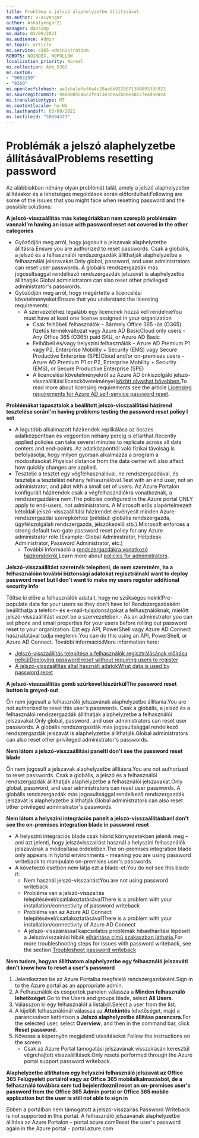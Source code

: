 ```yaml
---
title: Probléma a jelszó alaphelyzetbe állításával
ms.author: v-aiyengar
author: AshaIyengar21
manager: dansimp
ms.date: 03/09/2021
ms.audience: Admin
ms.topic: article
ms.service: o365-administration
ROBOTS: NOINDEX, NOFOLLOW
localization_priority: Normal
ms.collection: Adm_O365
ms.custom:
- "9003259"
- "9360"
ms.openlocfilehash: aa1eba1efef6a4c28aa6b9229071304093395922
ms.sourcegitcommit: 9a00005546c2fe473e3cea2b06e38c27eada88c4
ms.translationtype: MT
ms.contentlocale: hu-HU
ms.lasthandoff: 03/09/2021
ms.locfileid: "50694377"
---
```

# <a name="problems-resetting-password"></a><span data-ttu-id="6a99f-102">Problémák a jelszó alaphelyzetbe állításával</span><span class="sxs-lookup"><span data-stu-id="6a99f-102">Problems resetting password</span></span>

<span data-ttu-id="6a99f-103">Az alábbiakban néhány olyan problémát talál, amely a jelszó alaphelyzetbe állításakor és a lehetséges megoldások során előfordulhat:</span><span class="sxs-lookup"><span data-stu-id="6a99f-103">Following are some of the issues that you might face when resetting password and the possible solutions:</span></span>

<span data-ttu-id="6a99f-104">**A jelszó-visszaállítás más kategóriákban nem szereplő problémáim vannak**</span><span class="sxs-lookup"><span data-stu-id="6a99f-104">**I'm having an issue with password reset not covered in the other categories**</span></span>

- <span data-ttu-id="6a99f-105">Győződjön meg arról, hogy jogosult a jelszavak alaphelyzetbe állításra.</span><span class="sxs-lookup"><span data-stu-id="6a99f-105">Ensure you are authorized to reset passwords.</span></span> <span data-ttu-id="6a99f-106">Csak a globális, a jelszó és a felhasználói rendszergazdák állíthatják alaphelyzetbe a felhasználói jelszavakat.</span><span class="sxs-lookup"><span data-stu-id="6a99f-106">Only global, password, and user administrators can reset user passwords.</span></span> <span data-ttu-id="6a99f-107">A globális rendszergazdák más jogosultsággal rendelkező rendszergazdák jelszavát is alaphelyzetbe állíthatják.</span><span class="sxs-lookup"><span data-stu-id="6a99f-107">Global administrators can also reset other privileged administrator's passwords.</span></span>
- <span data-ttu-id="6a99f-108">Győződjön meg arról, hogy megértette a licencelési követelményeket:</span><span class="sxs-lookup"><span data-stu-id="6a99f-108">Ensure that you understand the licensing requirements:</span></span>
    - <span data-ttu-id="6a99f-109">A szervezetéhez legalább egy licencnek hozzá kell rendelnie</span><span class="sxs-lookup"><span data-stu-id="6a99f-109">You must have at least one license assigned in your organization</span></span>
        - <span data-ttu-id="6a99f-110">Csak felhőbeli felhasználók – Bármely Office 365 -ös (O365) fizetős termékváltozat vagy Azure AD Basic</span><span class="sxs-lookup"><span data-stu-id="6a99f-110">Cloud only users - Any Office 365 (O365) paid SKU, or Azure AD Basic</span></span>
        - <span data-ttu-id="6a99f-111">Felhőbeli és/vagy helyszíni felhasználók – Azure AD Premium P1 vagy P2, Enterprise Mobility + Security (EMS) vagy Secure Productive Enterprise (SPE)</span><span class="sxs-lookup"><span data-stu-id="6a99f-111">Cloud and/or on-premises users - Azure AD Premium P1 or P2, Enterprise Mobility + Security (EMS), or Secure Productive Enterprise (SPE)</span></span>
        - <span data-ttu-id="6a99f-112">A licencelési követelményekről az Azure AD önkiszolgáló jelszó-visszaállítási licenckövetelményei [között olvashat bővebben.](https://docs.microsoft.com/azure/active-directory/active-directory-passwords-licensing?WT.mc_id=Portal-Microsoft_Azure_Support)</span><span class="sxs-lookup"><span data-stu-id="6a99f-112">To read more about licensing requirements see the article [Licensing requirements for Azure AD self-service password reset](https://docs.microsoft.com/azure/active-directory/active-directory-passwords-licensing?WT.mc_id=Portal-Microsoft_Azure_Support).</span></span>

<span data-ttu-id="6a99f-113">**Problémákat tapasztalok a beállított jelszó-visszaállítási házirend tesztelése során**</span><span class="sxs-lookup"><span data-stu-id="6a99f-113">**I'm having problems testing the password reset policy I set**</span></span>

- <span data-ttu-id="6a99f-114">A legutóbb alkalmazott házirendek replikálása az összes adatközpontban és végponton néhány percig is eltarthat.</span><span class="sxs-lookup"><span data-stu-id="6a99f-114">Recently applied policies can take several minutes to replicate across all data centers and end-points.</span></span> <span data-ttu-id="6a99f-115">Az adatközponttól való fizikai távolság is befolyásolja, hogy milyen gyorsan alkalmazza a program a módosításokat.</span><span class="sxs-lookup"><span data-stu-id="6a99f-115">Physical distance from the data center will also affect how quickly changes are applied.</span></span>
- <span data-ttu-id="6a99f-116">Tesztelje a tesztet egy végfelhasználóval, ne rendszergazdával, és tesztelje a tesztelést néhány felhasználóval.</span><span class="sxs-lookup"><span data-stu-id="6a99f-116">Test with an end user, not an administrator, and pilot with a small set of users.</span></span> <span data-ttu-id="6a99f-117">Az Azure Portalon konfigurált házirendek csak a végfelhasználókra vonatkoznak, a rendszergazdákra nem.</span><span class="sxs-lookup"><span data-stu-id="6a99f-117">The policies configured in the Azure portal ONLY apply to end-users, not administrators.</span></span> <span data-ttu-id="6a99f-118">A Microsoft erős alapértelmezett kétoldali jelszó-visszaállítási házirendet érvényesít minden Azure-rendszergazdai szerepkörhöz (például: globális rendszergazda, ügyfélszolgálati rendszergazda, jelszókezelő stb.).</span><span class="sxs-lookup"><span data-stu-id="6a99f-118">Microsoft enforces a strong default two-gate password reset policy for any Azure administrator role (Example: Global Administrator, Helpdesk Administrator, Password Administrator, etc.)</span></span>
    - <span data-ttu-id="6a99f-119">További információ a [rendszergazdákra vonatkozó házirendekről.](https://docs.microsoft.com/azure/active-directory/active-directory-passwords-policy?WT.mc_id=Portal-Microsoft_Azure_Support#administrator-password-policy-differences)</span><span class="sxs-lookup"><span data-stu-id="6a99f-119">Learn more about [policies for administrators](https://docs.microsoft.com/azure/active-directory/active-directory-passwords-policy?WT.mc_id=Portal-Microsoft_Azure_Support#administrator-password-policy-differences).</span></span>

<span data-ttu-id="6a99f-120">**Jelszó-visszaállítást szeretnék telepíteni, de nem szeretném, ha a felhasználóim további biztonsági adatokat regisztrálnak**</span><span class="sxs-lookup"><span data-stu-id="6a99f-120">**I want to deploy password reset but I don't want to make my users register additional security info**</span></span>

<span data-ttu-id="6a99f-121">Töltse ki előre a felhasználók adatait, hogy ne szükséges nekik!</span><span class="sxs-lookup"><span data-stu-id="6a99f-121">Pre-populate data for your users so they don't have to!</span></span> <span data-ttu-id="6a99f-122">Rendszergazdaként beállíthatja a telefon- és e-mail-tulajdonságokat a felhasználóknak, mielőtt jelszó-visszaállítást vezet be a szervezetében.</span><span class="sxs-lookup"><span data-stu-id="6a99f-122">- As an administrator you can set phone and email properties for your users before rolling out password reset to your organization.</span></span> <span data-ttu-id="6a99f-123">Ezt egy API, PowerShell vagy Azure AD Connect használatával tudja megtenni.</span><span class="sxs-lookup"><span data-stu-id="6a99f-123">You can do this using an API, PowerShell, or Azure AD Connect.</span></span> <span data-ttu-id="6a99f-124">További információ:</span><span class="sxs-lookup"><span data-stu-id="6a99f-124">More information here:</span></span>
- [<span data-ttu-id="6a99f-125">Jelszó-visszaállítás telepítése a felhasználók regisztrálásának előírása nélkül</span><span class="sxs-lookup"><span data-stu-id="6a99f-125">Deploying password reset without requiring users to register</span></span>](https://docs.microsoft.com/azure/active-directory/active-directory-passwords-policy?WT.mc_id=Portal-Microsoft_Azure_Support#administrator-password-policy-differences)
- [<span data-ttu-id="6a99f-126">A jelszó-visszaállítás által használt adatok</span><span class="sxs-lookup"><span data-stu-id="6a99f-126">What data is used by password reset</span></span>](https://docs.microsoft.com/azure/active-directory/active-directory-passwords-data?WT.mc_id=Portal-Microsoft_Azure_Support)

<span data-ttu-id="6a99f-127">**A jelszó-visszaállítás gomb szürkével kiszürkül**</span><span class="sxs-lookup"><span data-stu-id="6a99f-127">**The password reset button is greyed-out**</span></span>

<span data-ttu-id="6a99f-128">Ön nem jogosult a felhasználó jelszavának alaphelyzetbe állítania.</span><span class="sxs-lookup"><span data-stu-id="6a99f-128">You are not authorized to reset this user's passwords.</span></span> <span data-ttu-id="6a99f-129">Csak a globális, a jelszó és a felhasználói rendszergazdák állíthatják alaphelyzetbe a felhasználói jelszavakat.</span><span class="sxs-lookup"><span data-stu-id="6a99f-129">Only global, password, and user administrators can reset user passwords.</span></span> <span data-ttu-id="6a99f-130">A globális rendszergazdák más jogosultsággal rendelkező rendszergazdák jelszavát is alaphelyzetbe állíthatják.</span><span class="sxs-lookup"><span data-stu-id="6a99f-130">Global administrators can also reset other privileged administrator's passwords.</span></span>

<span data-ttu-id="6a99f-131">**Nem látom a jelszó-visszaállítási panelt**</span><span class="sxs-lookup"><span data-stu-id="6a99f-131">**I don't see the password reset blade**</span></span>

<span data-ttu-id="6a99f-132">Ön nem jogosult a jelszavak alaphelyzetbe állításra.</span><span class="sxs-lookup"><span data-stu-id="6a99f-132">You are not authorized to reset passwords.</span></span> <span data-ttu-id="6a99f-133">Csak a globális, a jelszó és a felhasználói rendszergazdák állíthatják alaphelyzetbe a felhasználói jelszavakat.</span><span class="sxs-lookup"><span data-stu-id="6a99f-133">Only global, password, and user administrators can reset user passwords.</span></span> <span data-ttu-id="6a99f-134">A globális rendszergazdák más jogosultsággal rendelkező rendszergazdák jelszavát is alaphelyzetbe állíthatják.</span><span class="sxs-lookup"><span data-stu-id="6a99f-134">Global administrators can also reset other privileged administrator's passwords.</span></span>

<span data-ttu-id="6a99f-135">**Nem látom a helyszíni integrációs panelt a jelszó-visszaállításban**</span><span class="sxs-lookup"><span data-stu-id="6a99f-135">**I don't see the on-premises integration blade in password reset**</span></span>

- <span data-ttu-id="6a99f-136">A helyszíni integrációs blade csak hibrid környezetekben jelenik meg – ami azt jelenti, hogy jelszóvisszaírást használ a helyszíni felhasználók jelszavának a módosítása érdekében.</span><span class="sxs-lookup"><span data-stu-id="6a99f-136">The on-premises integration blade only appears in hybrid environments - meaning you are using password writeback to manipulate on-premises user's passwords.</span></span>
- <span data-ttu-id="6a99f-137">A következő esetben nem látja ezt a blade-et:</span><span class="sxs-lookup"><span data-stu-id="6a99f-137">You do not see this blade if:</span></span>
    - <span data-ttu-id="6a99f-138">Nem használ jelszó-visszaírást</span><span class="sxs-lookup"><span data-stu-id="6a99f-138">You are not using password writeback</span></span>
    - <span data-ttu-id="6a99f-139">Probléma van a jelszó-visszaírás telepítésével/csatlakoztatásával</span><span class="sxs-lookup"><span data-stu-id="6a99f-139">There is a problem with your installation/connectivity of password writeback</span></span>
    - <span data-ttu-id="6a99f-140">Probléma van az Azure AD Connect telepítésével/csatlakoztatásával</span><span class="sxs-lookup"><span data-stu-id="6a99f-140">There is a problem with your installation/connectivity of Azure AD Connect</span></span>
    - <span data-ttu-id="6a99f-141">A jelszó-visszaírással kapcsolatos problémák hibaelhárítási lépéseit a Jelszóvisszaírási hibák [elhárítása című szakaszban láthatja.](https://docs.microsoft.com/azure/active-directory/active-directory-passwords-data?WT.mc_id=Portal-Microsoft_Azure_Support)</span><span class="sxs-lookup"><span data-stu-id="6a99f-141">For more troubleshooting steps for issues with password writeback, see the section [Troubleshoot password writeback](https://docs.microsoft.com/azure/active-directory/active-directory-passwords-data?WT.mc_id=Portal-Microsoft_Azure_Support)</span></span>

<span data-ttu-id="6a99f-142">**Nem tudom, hogyan állíthatom alaphelyzetbe egy felhasználó jelszavát**</span><span class="sxs-lookup"><span data-stu-id="6a99f-142">**I don't know how to reset a user's password**</span></span>

1. <span data-ttu-id="6a99f-143">Jelentkezzen be az Azure Portalba megfelelő rendszergazdaként.</span><span class="sxs-lookup"><span data-stu-id="6a99f-143">Sign in to the Azure portal as an appropriate admin.</span></span>
1. <span data-ttu-id="6a99f-144">A Felhasználók és csoportok panelen válassza a **Minden felhasználó lehetőséget.**</span><span class="sxs-lookup"><span data-stu-id="6a99f-144">Go to the Users and groups blade, select **All Users**.</span></span>
1. <span data-ttu-id="6a99f-145">Válasszon ki egy felhasználót a listából.</span><span class="sxs-lookup"><span data-stu-id="6a99f-145">Select a user from the list.</span></span>
1. <span data-ttu-id="6a99f-146">A kijelölt felhasználónál válassza az **Áttekintés** lehetőséget, majd a parancssávon kattintson a **Jelszó alaphelyzetbe állítása parancsra.**</span><span class="sxs-lookup"><span data-stu-id="6a99f-146">For the selected user, select **Overview**, and then in the command bar, click **Reset password**.</span></span>
1. <span data-ttu-id="6a99f-147">Kövesse a képernyőn megjelenő utasításokat.</span><span class="sxs-lookup"><span data-stu-id="6a99f-147">Follow the instructions on the screen.</span></span>
    - <span data-ttu-id="6a99f-148">Csak az Azure Portal támogatási jelszavának visszaírásán keresztül végrehajtott visszaállítások.</span><span class="sxs-lookup"><span data-stu-id="6a99f-148">Only resets performed through the Azure portal support password writeback.</span></span>

<span data-ttu-id="6a99f-149">**Alaphelyzetbe állíthatom egy helyszíni felhasználó jelszavát az Office 365 Felügyeleti portálról vagy az Office 365 mobilalkalmazásból, de a felhasználó továbbra sem tud bejelentkezni**</span><span class="sxs-lookup"><span data-stu-id="6a99f-149">**I reset an on-premises user's password from the Office 365 Admin portal or Office 365 mobile application but the user is still not able to sign in**</span></span>

<span data-ttu-id="6a99f-150">Ebben a portálban nem támogatott a jelszó-visszaírás.</span><span class="sxs-lookup"><span data-stu-id="6a99f-150">Password Writeback is not supported in this portal.</span></span> <span data-ttu-id="6a99f-151">A felhasználó jelszavának alaphelyzetbe állítása az Azure Portalon – portal.azure.com</span><span class="sxs-lookup"><span data-stu-id="6a99f-151">Reset the user's password again in the Azure portal - portal.azure.com</span></span>

